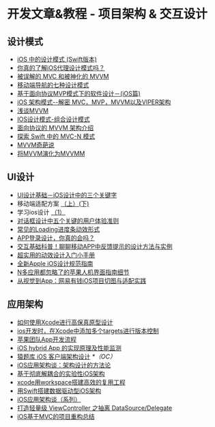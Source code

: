 # 开发文章&教程 - 项目架构 & 交互设计
## 设计模式
- [iOS 中的设计模式 (Swift版本)][1]
- [你真的了解iOS代理设计模式吗？][2]
- [被误解的 MVC 和被神化的 MVVM][3]
- [移动端导航的七种设计模式][4]
- [基于面向协议MVP模式下的软件设计－(iOS篇)][5]
- [iOS 架构模式--解密 MVC，MVP，MVVM以及VIPER架构][6]
- [浅谈MVVM][7]
- [IOS设计模式-组合设计模式][8]
- [面向协议的 MVVM 架构介绍][9]
- [探索 Swift 中的 MVC-N 模式][10]
- [MVVM奇葩说][11]
- [将MVVM演化为MVVMM][12]

## UI设计
- [UI设计基础－iOS设计中的三个关键字][13]
- 移动端适配方案 [（上）][14][(下)][15]
- 学习ios设计 [（1）][16]
- [对话框设计中五个关键的用户体验准则][17]
- [常见的Loading进度条动效形式][18]
- [APP登录设计，你真的会吗？][19]
- [交互基础科普！聊聊移动APP中反馈提示的设计方法与实例][20]
- [超实用的动效设计入门小手册][21]
- [全新Apple iOS设计规范指南][22]
- [N多应用都忽略了的苹果人机界面指南细节][23]
- [从视觉到App：网易有钱iOS项目切图与适配实践][24]

## 应用架构
- [如何使用Xcode进行高保真原型设计][25]
- [ios开发时，在Xcode中添加多个targets进行版本控制][26]
- [苹果团队App开发流程][27]
- [iOS hybrid App 的实现原理及性能监测][28]
- [猿题库 iOS 客户端架构设计][29] _\*（OC）_
- [iOS应用架构谈：架构设计的方法论][30]
- [基于彻底解耦合的实验性iOS架构][31]
- [xcode用workspace搭建高效的复用工程][32]
- [用Swift搭建数据驱动型iOS架构][33]
- [iOS应用架构谈（系列）][34]
- [打造轻量级 ViewController 之抽离 DataSource/Delegate][35]
- [iOS基于MVC的项目重构总结][36]

[1]:	http://wiki.jikexueyuan.com/project/ios-design-patterns-in-swift/
[2]:	http://www.jianshu.com/p/2113ffe54b30 "你真的了解iOS代理设计模式吗？"
[3]:	http://blog.devtang.com/blog/2015/11/02/mvc-and-mvvm/ "被误解的 MVC 和被神化的 MVVM"
[4]:	http://www.ui.cn/detail/73429.html
[5]:	http://www.jianshu.com/p/f7ff18ac1c31 "基于面向协议MVP模式下的软件设计－(iOS篇)"
[6]:	http://www.cocoachina.com/ios/20160108/14916.html
[7]:	https://github.com/lovemo/MVVMFramework "MVVMFramework"
[8]:	http://www.cnblogs.com/goodboy-heyang/p/5226090.html "IOS设计模式-组合设计模式"
[9]:	https://realm.io/cn/news/doios-natasha-murashev-protocol-oriented-mvvm/
[10]:	https://realm.io/cn/news/slug-marcus-zarra-exploring-mvcn-swift/
[11]:	http://www.olinone.com/?p=510
[12]:	http://mp.weixin.qq.com/s?__biz=MzAwNjgwMTkyNA==&mid=2650826418&idx=1&sn=39fa94559d20765e7b43a9ae118e7658&scene=4#wechat_redirect
[13]:	http://www.cocoachina.com/design/20151214/14680.html
[14]:	https://github.com/riskers/blog/issues/17
[15]:	https://github.com/riskers/blog/issues/18 "移动端适配方案(下)"
[16]:	http://www.cnblogs.com/themachine/p/5180103.html "学习ios设计（1）"
[17]:	http://get.ftqq.com/8430.get
[18]:	http://www.jianshu.com/p/aa301c739e1f "常见的Loading进度条动效形式"
[19]:	http://www.jianshu.com/p/a8a169c5eba9 "APP登录设计，你真的会吗？"
[20]:	http://www.uisdc.com/app-feedback-method-use-case "交互基础科普！聊聊移动APP中反馈提示的设计方法与实例"
[21]:	http://www.cocoachina.com/design/20160429/16034.html
[22]:	http://www.tuyiyi.com/v/45421.html
[23]:	http://www.cocoachina.com/appstore/20160314/15661.html
[24]:	http://mp.weixin.qq.com/s?__biz=MzA3ODg4MDk0Ng==&mid=2651112179&idx=1&sn=4c7cb33b756b343b93de8b7ccb38b486&scene=1&srcid=0504ye2EHbcYuQ8CxNYgmgoR&from=singlemessage&isappinstalled=0#wechat_redirect
[25]:	http://isux.tencent.com/xcode-storyboard.html
[26]:	http://blog.csdn.net/ysysbaobei/article/details/10951991
[27]:	http://atleeon.com/write/2015/08/30/fake-it-till-you-make-it/
[28]:	http://www.cocoachina.com/ios/20151118/14270.html
[29]:	http://mp.weixin.qq.com/s?__biz=MjM5NTIyNTUyMQ==&mid=444322139&idx=1&sn=c7bef4d439f46ee539aa76d612023d43&scene=23&srcid=1230RYRzNotU9iTZKvt7ksFW#rd&ADUIN=502332019&ADSESSION=1451480917&ADTAG=CLIENT.QQ.5425_.0&ADPUBNO=26509
[30]:	http://mp.weixin.qq.com/s?__biz=MzA5Nzc4OTA1Mw==&mid=407735372&idx=1&sn=87c20f7db6990db00838498827692683#rd
[31]:	http://ios.jobbole.com/83888/
[32]:	http://iosxxx.com/blog/2016-01-23-xcodeda-jian-gao-xiao-de-fu-yong-gong-cheng.html "xcode用workspace搭建高效的复用工程"
[33]:	http://mrpeak.cn/blog/swift-dda/ "用Swift搭建数据驱动型iOS架构"
[34]:	http://casatwy.com/iosying-yong-jia-gou-tan-kai-pian.html "iOS应用架构谈  开篇"
[35]:	http://chengway.in/da-zao-qing-liang-ji-viewcontroller-zhi-chou-chi-datasource-delegate/
[36]:	http://coderzhang.xyz/2016/04/12/ios%E5%9F%BA%E4%BA%8Emvp%E7%9A%84%E9%A1%B9%E7%9B%AE%E9%87%8D%E6%9E%84%E6%80%BB%E7%BB%93/ "iOS基于MVC的项目重构总结"